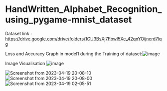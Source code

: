 # HandWritten_Alphabet_Recognition_using_pygame-mnist_dataset



Dataset link :
https://drive.google.com/drive/folders/1CU3BsXj7FbwI5Xc_42qnYOijnerd7lqg

Loss and Accuracy Graph in model1 during the Training of dataset:![image](https://user-images.githubusercontent.com/103774658/233110154-d8a749cd-05cc-49d3-b2c5-ef1cb11da390.png)

Image Visualisation
![image](https://user-images.githubusercontent.com/103774658/233112574-c403b3c3-616b-4270-adde-e6467cca9056.png)


![Screenshot from 2023-04-19 20-08-10](https://user-images.githubusercontent.com/103774658/233110421-2809cbab-7b67-4beb-a10f-cf201b1de427.png)
![Screenshot from 2023-04-19 20-08-00](https://user-images.githubusercontent.com/103774658/233110458-c03bf05b-c047-4d7d-9c6b-3dda1093e072.png)
![Screenshot from 2023-04-19 02-05-51](https://user-images.githubusercontent.com/103774658/233110539-ee1c3de2-89da-4fd7-82a9-1c997e861155.png)
